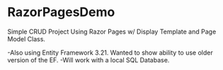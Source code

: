 # RazorPagesDemo
Simple CRUD Project Using Razor Pages w/ Display Template and Page Model Class.

-Also using Entity Framework 3.21. Wanted to show ability to use older version of the EF.
-Will work with a local SQL Database.
